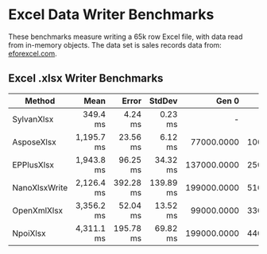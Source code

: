 # Excel Data Writer Benchmarks

These benchmarks measure writing a 65k row Excel file, with data read from in-memory objects.
The data set is sales records data from: [eforexcel.com](https://eforexcel.com/wp/downloads-18-sample-csv-files-data-sets-for-testing-sales/).

## Excel .xlsx Writer Benchmarks

|        Method |       Mean |     Error |    StdDev |       Gen 0 |      Gen 1 |     Gen 2 |     Allocated |
|-------------- |-----------:|----------:|----------:|------------:|-----------:|----------:|--------------:|
|    SylvanXlsx |   349.4 ms |   4.24 ms |   0.23 ms |           - |          - |         - |     174.17 KB |
|    AsposeXlsx | 1,195.7 ms |  23.56 ms |   6.12 ms |  77000.0000 | 10000.0000 | 1000.0000 |  381557.63 KB |
|    EPPlusXlsx | 1,943.8 ms |  96.25 ms |  34.32 ms | 137000.0000 | 25000.0000 | 2000.0000 |  750259.42 KB |
| NanoXlsxWrite | 2,126.4 ms | 392.28 ms | 139.89 ms | 199000.0000 | 51000.0000 | 4000.0000 | 1425397.34 KB |
|   OpenXmlXlsx | 3,356.2 ms |  52.04 ms |  13.52 ms |  99000.0000 | 33000.0000 | 3000.0000 |  689600.41 KB |
|      NpoiXlsx | 4,311.1 ms | 195.78 ms |  69.82 ms | 199000.0000 | 44000.0000 | 5000.0000 | 1249585.01 KB |
